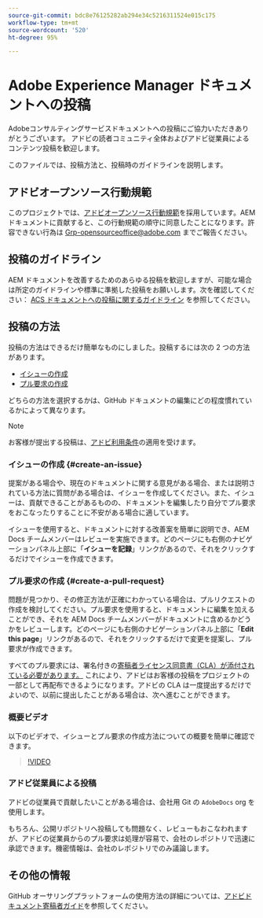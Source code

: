 ```yaml
---
source-git-commit: bdc8e76125282ab294e34c5216311524e015c175
workflow-type: tm+mt
source-wordcount: '520'
ht-degree: 95%

---
```

# Adobe Experience Manager ドキュメントへの投稿

Adobeコンサルティングサービスドキュメントへの投稿にご協力いただきありがとうございます。 アドビの読者コミュニティ全体およびアドビ従業員によるコンテンツ投稿を歓迎します。

このファイルでは、投稿方法と、投稿時のガイドラインを説明します。

## アドビオープンソース行動規範

このプロジェクトでは、[アドビオープンソース行動規範](code-of-conduct.md)を採用しています。AEM ドキュメントに貢献すると、この行動規範の順守に同意したことになります。許容できない行為は [Grp-opensourceoffice@adobe.com](mailto:Grp-opensourceoffice@adobe.com) までご報告ください。

## 投稿のガイドライン

AEM ドキュメントを改善するためのあらゆる投稿を歓迎しますが、可能な場合は所定のガイドラインや標準に準拠した投稿をお願いします。次を確認してください： [ACS ドキュメントへの投稿に関するガイドライン](guidelines.md) を参照してください。

## 投稿の方法

投稿の方法はできるだけ簡単なものにしました。投稿するには次の 2 つの方法があります。

* [イシューの作成](#create-an-issue)
* [プル要求の作成](#create-a-pull-request)

どちらの方法を選択するかは、GitHub ドキュメントの編集にどの程度慣れているかによって異なります。

>[!NOTE]
>
>お客様が提出する投稿は、[アドビ利用条件](https://www.adobe.com/jp/legal/terms.html)の適用を受けます。

### イシューの作成 {#create-an-issue}

提案がある場合や、現在のドキュメントに関する意見がある場合、または説明されている方法に質問がある場合は、イシューを作成してください。また、イシューは、貢献できることがあるものの、ドキュメントを編集したり自分でプル要求をおこなったりすることに不安がある場合に適しています。

イシューを使用すると、ドキュメントに対する改善案を簡単に説明でき、AEM Docs チームメンバーはレビューを実施できます。どのページにも右側のナビゲーションパネル上部に「**イシューを記録**」リンクがあるので、それをクリックするだけでイシューを作成できます。

### プル要求の作成 {#create-a-pull-request}

問題が見つかり、その修正方法が正確にわかっている場合は、プルリクエストの作成を検討してください。プル要求を使用すると、ドキュメントに編集を加えることができ、それを AEM Docs チームメンバーがドキュメントに含めるかどうかをレビューします。どのページにも右側のナビゲーションパネル上部に「**Edit this page**」リンクがあるので、それをクリックするだけで変更を提案し、プル要求が作成できます。

すべてのプル要求には、署名付きの[寄稿者ライセンス同意書（CLA）が添付されている必要があります。](https://opensource.adobe.com/cla.html) これにより、アドビはお客様の投稿をプロジェクトの一部として再配布できるようになります。アドビの CLA は一度提出するだけでよいので、以前に提出したことがある場合は、次へ進むことができます。

### 概要ビデオ

以下のビデオで、イシューとプル要求の作成方法についての概要を簡単に確認できます。

>[!VIDEO](https://video.tv.adobe.com/v/27069)

### アドビ従業員による投稿

アドビの従業員で貢献したいことがある場合は、会社用 Git の `AdobeDocs` org を使用します。

もちろん、公開リポジトリへ投稿しても問題なく、レビューもおこなわれますが、アドビの従業員からのプル要求は処理が容易で、会社のレポジトリで迅速に承認できます。機密情報は、会社のレポジトリでのみ議論します。

## その他の情報

GitHub オーサリングプラットフォームの使用方法の詳細については、[アドビドキュメント寄稿者ガイド](https://docs.adobe.com/help/ja/contributor/contributor-guide/introduction.html)を参照してください。
